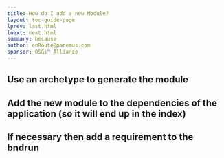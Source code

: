 ```yaml
---
title: How do I add a new Module? 
layout: toc-guide-page
lprev: last.html 
lnext: next.html 
summary: because 
author: enRoute@paremus.com
sponsor: OSGi™ Alliance 
---
```


## Use an archetype to generate the module
## Add the new module to the dependencies of the application (so it will end up in the index)
## If necessary then add a requirement to the bndrun

